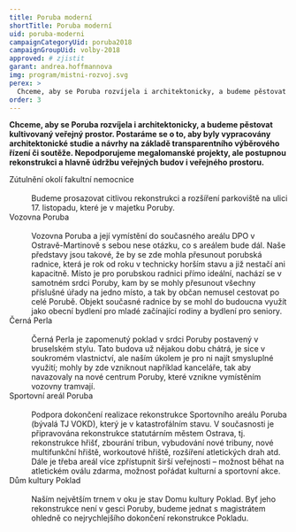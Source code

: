 ```yaml
---
title: Poruba moderní
shortTitle: Poruba moderní
uid: poruba-moderni
campaignCategoryUid: poruba2018
campaignGroupUid: volby-2018
approved: # zjistit
garant: andrea.hoffmannova
img: program/mistni-rozvoj.svg
perex: >
  Chceme, aby se Poruba rozvíjela i architektonicky, a budeme pěstovat kultivovaný veřejný prostor. Postaráme se o to, aby byly vypracovány architektonické studie a návrhy na základě transparentního výběrového řízení či soutěže. Nepodporujeme megalomanské projekty, ale postupnou rekonstrukci a hlavně údržbu veřejných budov i veřejného prostoru.
order: 3
---
```


**Chceme, aby se Poruba rozvíjela i architektonicky, a budeme pěstovat kultivovaný veřejný prostor. Postaráme se o to, aby byly vypracovány architektonické studie a návrhy na základě transparentního výběrového řízení či soutěže. Nepodporujeme megalomanské projekty, ale postupnou rekonstrukci a hlavně údržbu veřejných budov i veřejného prostoru.**

<dl class="c-program-key-point-list">
    <dt>Zútulnění okolí fakultní nemocnice</dt><br />
    <dd>Budeme prosazovat citlivou rekonstrukci a rozšíření parkoviště na ulici 17. listopadu, které je v majetku Poruby.</dd>
    <dt>Vozovna Poruba</dt><br />
    <dd>Vozovna Poruba a její vymístění do současného areálu DPO v Ostravě-Martinově s sebou nese otázku, co s areálem bude dál. Naše představy jsou takové, že by se zde mohla přesunout porubská radnice, která je rok od roku v technicky horším stavu a již nestačí ani kapacitně. Místo je pro porubskou radnici přímo ideální, nachází se v samotném srdci Poruby, kam by se mohly přesunout všechny příslušné úřady na jedno místo, a tak by občan nemusel cestovat po celé Porubě. Objekt současné radnice by se mohl do budoucna využít jako obecní bydlení pro mladé začínající rodiny a bydlení pro seniory.</dd>
    <dt>Černá Perla</dt><br />
    <dd>Černá Perla je zapomenutý poklad v srdci Poruby postavený v bruselském stylu. Tato budova už nějakou dobu chátrá, je sice v soukromém vlastnictví, ale naším úkolem je pro ni najít smysluplné využití; mohly by zde vzniknout například kanceláře, tak aby navazovaly na nové centrum Poruby, které vznikne vymístěním vozovny tramvají.</dd>
    <dt>Sportovní areál Poruba</dt><br />
    <dd>Podpora dokončení realizace rekonstrukce Sportovního areálu Poruba (bývalá TJ VOKD), který je v katastrofálním stavu. V současnosti je připravována rekonstrukce statutárním městem Ostrava, tj. rekonstrukce hřišť, zbourání tribun, vybudování nové tribuny, nové multifunkční hřiště, workoutové hřiště, rozšíření atletických drah atd. Dále je třeba areál více zpřístupnit širší veřejnosti – možnost běhat na atletickém oválu zdarma, možnost pořádat kulturní a sportovní akce.</dd>
    <dt>Dům kultury Poklad</dt><br />
    <dd>Naším největším trnem v oku je stav Domu kultury Poklad. Byť jeho rekonstrukce není v gesci Poruby, budeme jednat s magistrátem ohledně co nejrychlejšího dokončení rekonstrukce Pokladu.</dd>
</dl>

